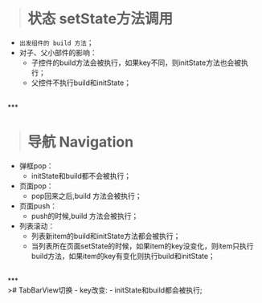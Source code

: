 ># 状态 setState方法调用
- `出发组件的 build 方法`；
-  对子、父小部件的影响：
    - 子控件的build方法会被执行，如果key不同，则initState方法也会被执行；
    - 父控件不执行build和initState；


<br/>
***
<br/>

># 导航 Navigation 
-  弹框pop：
    - initState和build都不会被执行；
- 页面pop：
    - pop回来之后,build 方法会被执行；
- 页面push：
    - push的时候,build 方法会被执行；
- 列表滚动：
    - 列表新item的build和initState方法都会被执行；
    - 当列表所在页面setState的时候，如果item的key没变化，则item只执行build方法，如果item的key有变化则执行build和initState；


<br/>
***
<br/>
># TabBarView切换
-  key改变:
    - initState和build都会被执行;








